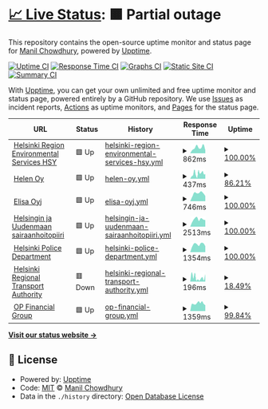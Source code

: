 # [📈 Live Status](https://keywordnew.github.io/helsinki-watchtower): <!--live status--> **🟧 Partial outage**

This repository contains the open-source uptime monitor and status page for [Manil Chowdhury](https://manil.xyz), powered by [Upptime](https://github.com/upptime/upptime).

[![Uptime CI](https://github.com/keywordnew/helsinki-watchtower/workflows/Uptime%20CI/badge.svg)](https://github.com/keywordnew/helsinki-watchtower/actions?query=workflow%3A%22Uptime+CI%22)
[![Response Time CI](https://github.com/keywordnew/helsinki-watchtower/workflows/Response%20Time%20CI/badge.svg)](https://github.com/keywordnew/helsinki-watchtower/actions?query=workflow%3A%22Response+Time+CI%22)
[![Graphs CI](https://github.com/keywordnew/helsinki-watchtower/workflows/Graphs%20CI/badge.svg)](https://github.com/keywordnew/helsinki-watchtower/actions?query=workflow%3A%22Graphs+CI%22)
[![Static Site CI](https://github.com/keywordnew/helsinki-watchtower/workflows/Static%20Site%20CI/badge.svg)](https://github.com/keywordnew/helsinki-watchtower/actions?query=workflow%3A%22Static+Site+CI%22)
[![Summary CI](https://github.com/keywordnew/helsinki-watchtower/workflows/Summary%20CI/badge.svg)](https://github.com/keywordnew/helsinki-watchtower/actions?query=workflow%3A%22Summary+CI%22)

With [Upptime](https://upptime.js.org), you can get your own unlimited and free uptime monitor and status page, powered entirely by a GitHub repository. We use [Issues](https://github.com/keywordnew/helsinki-watchtower/issues) as incident reports, [Actions](https://github.com/keywordnew/helsinki-watchtower/actions) as uptime monitors, and [Pages](https://keywordnew.github.io/helsinki-watchtower) for the status page.

<!--start: status pages-->
<!-- This summary is generated by Upptime (https://github.com/upptime/upptime) -->
<!-- Do not edit this manually, your changes will be overwritten -->
<!-- prettier-ignore -->
| URL | Status | History | Response Time | Uptime |
| --- | ------ | ------- | ------------- | ------ |
| <img alt="" src="https://nilspace.xyz/content/images/2023/05/water.png" height="13"> [Helsinki Region Environmental Services HSY](https://www.hsy.fi/en/water-and-sewers/water-supply-cuts-and-disturbances-in-water-supply/) | 🟩 Up | [helsinki-region-environmental-services-hsy.yml](https://github.com/keywordnew/helsinki-watchtower/commits/HEAD/history/helsinki-region-environmental-services-hsy.yml) | <details><summary><img alt="Response time graph" src="./graphs/helsinki-region-environmental-services-hsy/response-time-week.png" height="20"> 862ms</summary><br><a href="https://keywordnew.github.io/helsinki-watchtower/history/helsinki-region-environmental-services-hsy"><img alt="Response time 832" src="https://img.shields.io/endpoint?url=https%3A%2F%2Fraw.githubusercontent.com%2Fkeywordnew%2Fhelsinki-watchtower%2FHEAD%2Fapi%2Fhelsinki-region-environmental-services-hsy%2Fresponse-time.json"></a><br><a href="https://keywordnew.github.io/helsinki-watchtower/history/helsinki-region-environmental-services-hsy"><img alt="24-hour response time 469" src="https://img.shields.io/endpoint?url=https%3A%2F%2Fraw.githubusercontent.com%2Fkeywordnew%2Fhelsinki-watchtower%2FHEAD%2Fapi%2Fhelsinki-region-environmental-services-hsy%2Fresponse-time-day.json"></a><br><a href="https://keywordnew.github.io/helsinki-watchtower/history/helsinki-region-environmental-services-hsy"><img alt="7-day response time 862" src="https://img.shields.io/endpoint?url=https%3A%2F%2Fraw.githubusercontent.com%2Fkeywordnew%2Fhelsinki-watchtower%2FHEAD%2Fapi%2Fhelsinki-region-environmental-services-hsy%2Fresponse-time-week.json"></a><br><a href="https://keywordnew.github.io/helsinki-watchtower/history/helsinki-region-environmental-services-hsy"><img alt="30-day response time 731" src="https://img.shields.io/endpoint?url=https%3A%2F%2Fraw.githubusercontent.com%2Fkeywordnew%2Fhelsinki-watchtower%2FHEAD%2Fapi%2Fhelsinki-region-environmental-services-hsy%2Fresponse-time-month.json"></a><br><a href="https://keywordnew.github.io/helsinki-watchtower/history/helsinki-region-environmental-services-hsy"><img alt="1-year response time 832" src="https://img.shields.io/endpoint?url=https%3A%2F%2Fraw.githubusercontent.com%2Fkeywordnew%2Fhelsinki-watchtower%2FHEAD%2Fapi%2Fhelsinki-region-environmental-services-hsy%2Fresponse-time-year.json"></a></details> | <details><summary><a href="https://keywordnew.github.io/helsinki-watchtower/history/helsinki-region-environmental-services-hsy">100.00%</a></summary><a href="https://keywordnew.github.io/helsinki-watchtower/history/helsinki-region-environmental-services-hsy"><img alt="All-time uptime 100.00%" src="https://img.shields.io/endpoint?url=https%3A%2F%2Fraw.githubusercontent.com%2Fkeywordnew%2Fhelsinki-watchtower%2FHEAD%2Fapi%2Fhelsinki-region-environmental-services-hsy%2Fuptime.json"></a><br><a href="https://keywordnew.github.io/helsinki-watchtower/history/helsinki-region-environmental-services-hsy"><img alt="24-hour uptime 100.00%" src="https://img.shields.io/endpoint?url=https%3A%2F%2Fraw.githubusercontent.com%2Fkeywordnew%2Fhelsinki-watchtower%2FHEAD%2Fapi%2Fhelsinki-region-environmental-services-hsy%2Fuptime-day.json"></a><br><a href="https://keywordnew.github.io/helsinki-watchtower/history/helsinki-region-environmental-services-hsy"><img alt="7-day uptime 100.00%" src="https://img.shields.io/endpoint?url=https%3A%2F%2Fraw.githubusercontent.com%2Fkeywordnew%2Fhelsinki-watchtower%2FHEAD%2Fapi%2Fhelsinki-region-environmental-services-hsy%2Fuptime-week.json"></a><br><a href="https://keywordnew.github.io/helsinki-watchtower/history/helsinki-region-environmental-services-hsy"><img alt="30-day uptime 100.00%" src="https://img.shields.io/endpoint?url=https%3A%2F%2Fraw.githubusercontent.com%2Fkeywordnew%2Fhelsinki-watchtower%2FHEAD%2Fapi%2Fhelsinki-region-environmental-services-hsy%2Fuptime-month.json"></a><br><a href="https://keywordnew.github.io/helsinki-watchtower/history/helsinki-region-environmental-services-hsy"><img alt="1-year uptime 100.00%" src="https://img.shields.io/endpoint?url=https%3A%2F%2Fraw.githubusercontent.com%2Fkeywordnew%2Fhelsinki-watchtower%2FHEAD%2Fapi%2Fhelsinki-region-environmental-services-hsy%2Fuptime-year.json"></a></details>
| <img alt="" src="https://nilspace.xyz/content/images/2023/05/power-1.png" height="13"> [Helen Oy](https://www.helen.fi/en) | 🟩 Up | [helen-oy.yml](https://github.com/keywordnew/helsinki-watchtower/commits/HEAD/history/helen-oy.yml) | <details><summary><img alt="Response time graph" src="./graphs/helen-oy/response-time-week.png" height="20"> 437ms</summary><br><a href="https://keywordnew.github.io/helsinki-watchtower/history/helen-oy"><img alt="Response time 588" src="https://img.shields.io/endpoint?url=https%3A%2F%2Fraw.githubusercontent.com%2Fkeywordnew%2Fhelsinki-watchtower%2FHEAD%2Fapi%2Fhelen-oy%2Fresponse-time.json"></a><br><a href="https://keywordnew.github.io/helsinki-watchtower/history/helen-oy"><img alt="24-hour response time 398" src="https://img.shields.io/endpoint?url=https%3A%2F%2Fraw.githubusercontent.com%2Fkeywordnew%2Fhelsinki-watchtower%2FHEAD%2Fapi%2Fhelen-oy%2Fresponse-time-day.json"></a><br><a href="https://keywordnew.github.io/helsinki-watchtower/history/helen-oy"><img alt="7-day response time 437" src="https://img.shields.io/endpoint?url=https%3A%2F%2Fraw.githubusercontent.com%2Fkeywordnew%2Fhelsinki-watchtower%2FHEAD%2Fapi%2Fhelen-oy%2Fresponse-time-week.json"></a><br><a href="https://keywordnew.github.io/helsinki-watchtower/history/helen-oy"><img alt="30-day response time 527" src="https://img.shields.io/endpoint?url=https%3A%2F%2Fraw.githubusercontent.com%2Fkeywordnew%2Fhelsinki-watchtower%2FHEAD%2Fapi%2Fhelen-oy%2Fresponse-time-month.json"></a><br><a href="https://keywordnew.github.io/helsinki-watchtower/history/helen-oy"><img alt="1-year response time 588" src="https://img.shields.io/endpoint?url=https%3A%2F%2Fraw.githubusercontent.com%2Fkeywordnew%2Fhelsinki-watchtower%2FHEAD%2Fapi%2Fhelen-oy%2Fresponse-time-year.json"></a></details> | <details><summary><a href="https://keywordnew.github.io/helsinki-watchtower/history/helen-oy">86.21%</a></summary><a href="https://keywordnew.github.io/helsinki-watchtower/history/helen-oy"><img alt="All-time uptime 99.61%" src="https://img.shields.io/endpoint?url=https%3A%2F%2Fraw.githubusercontent.com%2Fkeywordnew%2Fhelsinki-watchtower%2FHEAD%2Fapi%2Fhelen-oy%2Fuptime.json"></a><br><a href="https://keywordnew.github.io/helsinki-watchtower/history/helen-oy"><img alt="24-hour uptime 98.95%" src="https://img.shields.io/endpoint?url=https%3A%2F%2Fraw.githubusercontent.com%2Fkeywordnew%2Fhelsinki-watchtower%2FHEAD%2Fapi%2Fhelen-oy%2Fuptime-day.json"></a><br><a href="https://keywordnew.github.io/helsinki-watchtower/history/helen-oy"><img alt="7-day uptime 86.21%" src="https://img.shields.io/endpoint?url=https%3A%2F%2Fraw.githubusercontent.com%2Fkeywordnew%2Fhelsinki-watchtower%2FHEAD%2Fapi%2Fhelen-oy%2Fuptime-week.json"></a><br><a href="https://keywordnew.github.io/helsinki-watchtower/history/helen-oy"><img alt="30-day uptime 96.78%" src="https://img.shields.io/endpoint?url=https%3A%2F%2Fraw.githubusercontent.com%2Fkeywordnew%2Fhelsinki-watchtower%2FHEAD%2Fapi%2Fhelen-oy%2Fuptime-month.json"></a><br><a href="https://keywordnew.github.io/helsinki-watchtower/history/helen-oy"><img alt="1-year uptime 99.61%" src="https://img.shields.io/endpoint?url=https%3A%2F%2Fraw.githubusercontent.com%2Fkeywordnew%2Fhelsinki-watchtower%2FHEAD%2Fapi%2Fhelen-oy%2Fuptime-year.json"></a></details>
| <img alt="" src="https://nilspace.xyz/content/images/2023/05/communication.png" height="13"> [Elisa Oyj](https://verkkoasiointi.elisa.fi/) | 🟩 Up | [elisa-oyj.yml](https://github.com/keywordnew/helsinki-watchtower/commits/HEAD/history/elisa-oyj.yml) | <details><summary><img alt="Response time graph" src="./graphs/elisa-oyj/response-time-week.png" height="20"> 746ms</summary><br><a href="https://keywordnew.github.io/helsinki-watchtower/history/elisa-oyj"><img alt="Response time 650" src="https://img.shields.io/endpoint?url=https%3A%2F%2Fraw.githubusercontent.com%2Fkeywordnew%2Fhelsinki-watchtower%2FHEAD%2Fapi%2Felisa-oyj%2Fresponse-time.json"></a><br><a href="https://keywordnew.github.io/helsinki-watchtower/history/elisa-oyj"><img alt="24-hour response time 513" src="https://img.shields.io/endpoint?url=https%3A%2F%2Fraw.githubusercontent.com%2Fkeywordnew%2Fhelsinki-watchtower%2FHEAD%2Fapi%2Felisa-oyj%2Fresponse-time-day.json"></a><br><a href="https://keywordnew.github.io/helsinki-watchtower/history/elisa-oyj"><img alt="7-day response time 746" src="https://img.shields.io/endpoint?url=https%3A%2F%2Fraw.githubusercontent.com%2Fkeywordnew%2Fhelsinki-watchtower%2FHEAD%2Fapi%2Felisa-oyj%2Fresponse-time-week.json"></a><br><a href="https://keywordnew.github.io/helsinki-watchtower/history/elisa-oyj"><img alt="30-day response time 763" src="https://img.shields.io/endpoint?url=https%3A%2F%2Fraw.githubusercontent.com%2Fkeywordnew%2Fhelsinki-watchtower%2FHEAD%2Fapi%2Felisa-oyj%2Fresponse-time-month.json"></a><br><a href="https://keywordnew.github.io/helsinki-watchtower/history/elisa-oyj"><img alt="1-year response time 650" src="https://img.shields.io/endpoint?url=https%3A%2F%2Fraw.githubusercontent.com%2Fkeywordnew%2Fhelsinki-watchtower%2FHEAD%2Fapi%2Felisa-oyj%2Fresponse-time-year.json"></a></details> | <details><summary><a href="https://keywordnew.github.io/helsinki-watchtower/history/elisa-oyj">100.00%</a></summary><a href="https://keywordnew.github.io/helsinki-watchtower/history/elisa-oyj"><img alt="All-time uptime 99.99%" src="https://img.shields.io/endpoint?url=https%3A%2F%2Fraw.githubusercontent.com%2Fkeywordnew%2Fhelsinki-watchtower%2FHEAD%2Fapi%2Felisa-oyj%2Fuptime.json"></a><br><a href="https://keywordnew.github.io/helsinki-watchtower/history/elisa-oyj"><img alt="24-hour uptime 100.00%" src="https://img.shields.io/endpoint?url=https%3A%2F%2Fraw.githubusercontent.com%2Fkeywordnew%2Fhelsinki-watchtower%2FHEAD%2Fapi%2Felisa-oyj%2Fuptime-day.json"></a><br><a href="https://keywordnew.github.io/helsinki-watchtower/history/elisa-oyj"><img alt="7-day uptime 100.00%" src="https://img.shields.io/endpoint?url=https%3A%2F%2Fraw.githubusercontent.com%2Fkeywordnew%2Fhelsinki-watchtower%2FHEAD%2Fapi%2Felisa-oyj%2Fuptime-week.json"></a><br><a href="https://keywordnew.github.io/helsinki-watchtower/history/elisa-oyj"><img alt="30-day uptime 100.00%" src="https://img.shields.io/endpoint?url=https%3A%2F%2Fraw.githubusercontent.com%2Fkeywordnew%2Fhelsinki-watchtower%2FHEAD%2Fapi%2Felisa-oyj%2Fuptime-month.json"></a><br><a href="https://keywordnew.github.io/helsinki-watchtower/history/elisa-oyj"><img alt="1-year uptime 99.99%" src="https://img.shields.io/endpoint?url=https%3A%2F%2Fraw.githubusercontent.com%2Fkeywordnew%2Fhelsinki-watchtower%2FHEAD%2Fapi%2Felisa-oyj%2Fuptime-year.json"></a></details>
| <img alt="" src="https://nilspace.xyz/content/images/2023/05/hospital.png" height="13"> [Helsingin ja Uudenmaan sairaanhoitopiiri](https://www.hus.fi/potilaalle/sairaalat-ja-toimipisteet/paivystysapu-116117) | 🟩 Up | [helsingin-ja-uudenmaan-sairaanhoitopiiri.yml](https://github.com/keywordnew/helsinki-watchtower/commits/HEAD/history/helsingin-ja-uudenmaan-sairaanhoitopiiri.yml) | <details><summary><img alt="Response time graph" src="./graphs/helsingin-ja-uudenmaan-sairaanhoitopiiri/response-time-week.png" height="20"> 2513ms</summary><br><a href="https://keywordnew.github.io/helsinki-watchtower/history/helsingin-ja-uudenmaan-sairaanhoitopiiri"><img alt="Response time 2405" src="https://img.shields.io/endpoint?url=https%3A%2F%2Fraw.githubusercontent.com%2Fkeywordnew%2Fhelsinki-watchtower%2FHEAD%2Fapi%2Fhelsingin-ja-uudenmaan-sairaanhoitopiiri%2Fresponse-time.json"></a><br><a href="https://keywordnew.github.io/helsinki-watchtower/history/helsingin-ja-uudenmaan-sairaanhoitopiiri"><img alt="24-hour response time 2262" src="https://img.shields.io/endpoint?url=https%3A%2F%2Fraw.githubusercontent.com%2Fkeywordnew%2Fhelsinki-watchtower%2FHEAD%2Fapi%2Fhelsingin-ja-uudenmaan-sairaanhoitopiiri%2Fresponse-time-day.json"></a><br><a href="https://keywordnew.github.io/helsinki-watchtower/history/helsingin-ja-uudenmaan-sairaanhoitopiiri"><img alt="7-day response time 2513" src="https://img.shields.io/endpoint?url=https%3A%2F%2Fraw.githubusercontent.com%2Fkeywordnew%2Fhelsinki-watchtower%2FHEAD%2Fapi%2Fhelsingin-ja-uudenmaan-sairaanhoitopiiri%2Fresponse-time-week.json"></a><br><a href="https://keywordnew.github.io/helsinki-watchtower/history/helsingin-ja-uudenmaan-sairaanhoitopiiri"><img alt="30-day response time 2346" src="https://img.shields.io/endpoint?url=https%3A%2F%2Fraw.githubusercontent.com%2Fkeywordnew%2Fhelsinki-watchtower%2FHEAD%2Fapi%2Fhelsingin-ja-uudenmaan-sairaanhoitopiiri%2Fresponse-time-month.json"></a><br><a href="https://keywordnew.github.io/helsinki-watchtower/history/helsingin-ja-uudenmaan-sairaanhoitopiiri"><img alt="1-year response time 2405" src="https://img.shields.io/endpoint?url=https%3A%2F%2Fraw.githubusercontent.com%2Fkeywordnew%2Fhelsinki-watchtower%2FHEAD%2Fapi%2Fhelsingin-ja-uudenmaan-sairaanhoitopiiri%2Fresponse-time-year.json"></a></details> | <details><summary><a href="https://keywordnew.github.io/helsinki-watchtower/history/helsingin-ja-uudenmaan-sairaanhoitopiiri">100.00%</a></summary><a href="https://keywordnew.github.io/helsinki-watchtower/history/helsingin-ja-uudenmaan-sairaanhoitopiiri"><img alt="All-time uptime 99.99%" src="https://img.shields.io/endpoint?url=https%3A%2F%2Fraw.githubusercontent.com%2Fkeywordnew%2Fhelsinki-watchtower%2FHEAD%2Fapi%2Fhelsingin-ja-uudenmaan-sairaanhoitopiiri%2Fuptime.json"></a><br><a href="https://keywordnew.github.io/helsinki-watchtower/history/helsingin-ja-uudenmaan-sairaanhoitopiiri"><img alt="24-hour uptime 100.00%" src="https://img.shields.io/endpoint?url=https%3A%2F%2Fraw.githubusercontent.com%2Fkeywordnew%2Fhelsinki-watchtower%2FHEAD%2Fapi%2Fhelsingin-ja-uudenmaan-sairaanhoitopiiri%2Fuptime-day.json"></a><br><a href="https://keywordnew.github.io/helsinki-watchtower/history/helsingin-ja-uudenmaan-sairaanhoitopiiri"><img alt="7-day uptime 100.00%" src="https://img.shields.io/endpoint?url=https%3A%2F%2Fraw.githubusercontent.com%2Fkeywordnew%2Fhelsinki-watchtower%2FHEAD%2Fapi%2Fhelsingin-ja-uudenmaan-sairaanhoitopiiri%2Fuptime-week.json"></a><br><a href="https://keywordnew.github.io/helsinki-watchtower/history/helsingin-ja-uudenmaan-sairaanhoitopiiri"><img alt="30-day uptime 100.00%" src="https://img.shields.io/endpoint?url=https%3A%2F%2Fraw.githubusercontent.com%2Fkeywordnew%2Fhelsinki-watchtower%2FHEAD%2Fapi%2Fhelsingin-ja-uudenmaan-sairaanhoitopiiri%2Fuptime-month.json"></a><br><a href="https://keywordnew.github.io/helsinki-watchtower/history/helsingin-ja-uudenmaan-sairaanhoitopiiri"><img alt="1-year uptime 99.99%" src="https://img.shields.io/endpoint?url=https%3A%2F%2Fraw.githubusercontent.com%2Fkeywordnew%2Fhelsinki-watchtower%2FHEAD%2Fapi%2Fhelsingin-ja-uudenmaan-sairaanhoitopiiri%2Fuptime-year.json"></a></details>
| <img alt="" src="https://nilspace.xyz/content/images/2023/05/emergency.png" height="13"> [Helsinki Police Department](https://poliisi.fi/tee-rikosilmoitus) | 🟩 Up | [helsinki-police-department.yml](https://github.com/keywordnew/helsinki-watchtower/commits/HEAD/history/helsinki-police-department.yml) | <details><summary><img alt="Response time graph" src="./graphs/helsinki-police-department/response-time-week.png" height="20"> 1354ms</summary><br><a href="https://keywordnew.github.io/helsinki-watchtower/history/helsinki-police-department"><img alt="Response time 1162" src="https://img.shields.io/endpoint?url=https%3A%2F%2Fraw.githubusercontent.com%2Fkeywordnew%2Fhelsinki-watchtower%2FHEAD%2Fapi%2Fhelsinki-police-department%2Fresponse-time.json"></a><br><a href="https://keywordnew.github.io/helsinki-watchtower/history/helsinki-police-department"><img alt="24-hour response time 1046" src="https://img.shields.io/endpoint?url=https%3A%2F%2Fraw.githubusercontent.com%2Fkeywordnew%2Fhelsinki-watchtower%2FHEAD%2Fapi%2Fhelsinki-police-department%2Fresponse-time-day.json"></a><br><a href="https://keywordnew.github.io/helsinki-watchtower/history/helsinki-police-department"><img alt="7-day response time 1354" src="https://img.shields.io/endpoint?url=https%3A%2F%2Fraw.githubusercontent.com%2Fkeywordnew%2Fhelsinki-watchtower%2FHEAD%2Fapi%2Fhelsinki-police-department%2Fresponse-time-week.json"></a><br><a href="https://keywordnew.github.io/helsinki-watchtower/history/helsinki-police-department"><img alt="30-day response time 1259" src="https://img.shields.io/endpoint?url=https%3A%2F%2Fraw.githubusercontent.com%2Fkeywordnew%2Fhelsinki-watchtower%2FHEAD%2Fapi%2Fhelsinki-police-department%2Fresponse-time-month.json"></a><br><a href="https://keywordnew.github.io/helsinki-watchtower/history/helsinki-police-department"><img alt="1-year response time 1162" src="https://img.shields.io/endpoint?url=https%3A%2F%2Fraw.githubusercontent.com%2Fkeywordnew%2Fhelsinki-watchtower%2FHEAD%2Fapi%2Fhelsinki-police-department%2Fresponse-time-year.json"></a></details> | <details><summary><a href="https://keywordnew.github.io/helsinki-watchtower/history/helsinki-police-department">100.00%</a></summary><a href="https://keywordnew.github.io/helsinki-watchtower/history/helsinki-police-department"><img alt="All-time uptime 99.98%" src="https://img.shields.io/endpoint?url=https%3A%2F%2Fraw.githubusercontent.com%2Fkeywordnew%2Fhelsinki-watchtower%2FHEAD%2Fapi%2Fhelsinki-police-department%2Fuptime.json"></a><br><a href="https://keywordnew.github.io/helsinki-watchtower/history/helsinki-police-department"><img alt="24-hour uptime 100.00%" src="https://img.shields.io/endpoint?url=https%3A%2F%2Fraw.githubusercontent.com%2Fkeywordnew%2Fhelsinki-watchtower%2FHEAD%2Fapi%2Fhelsinki-police-department%2Fuptime-day.json"></a><br><a href="https://keywordnew.github.io/helsinki-watchtower/history/helsinki-police-department"><img alt="7-day uptime 100.00%" src="https://img.shields.io/endpoint?url=https%3A%2F%2Fraw.githubusercontent.com%2Fkeywordnew%2Fhelsinki-watchtower%2FHEAD%2Fapi%2Fhelsinki-police-department%2Fuptime-week.json"></a><br><a href="https://keywordnew.github.io/helsinki-watchtower/history/helsinki-police-department"><img alt="30-day uptime 100.00%" src="https://img.shields.io/endpoint?url=https%3A%2F%2Fraw.githubusercontent.com%2Fkeywordnew%2Fhelsinki-watchtower%2FHEAD%2Fapi%2Fhelsinki-police-department%2Fuptime-month.json"></a><br><a href="https://keywordnew.github.io/helsinki-watchtower/history/helsinki-police-department"><img alt="1-year uptime 99.98%" src="https://img.shields.io/endpoint?url=https%3A%2F%2Fraw.githubusercontent.com%2Fkeywordnew%2Fhelsinki-watchtower%2FHEAD%2Fapi%2Fhelsinki-police-department%2Fuptime-year.json"></a></details>
| <img alt="" src="https://nilspace.xyz/content/images/2023/05/transportation-1.png" height="13"> [Helsinki Regional Transport Authority](https://www.hsl.fi/) | 🟥 Down | [helsinki-regional-transport-authority.yml](https://github.com/keywordnew/helsinki-watchtower/commits/HEAD/history/helsinki-regional-transport-authority.yml) | <details><summary><img alt="Response time graph" src="./graphs/helsinki-regional-transport-authority/response-time-week.png" height="20"> 196ms</summary><br><a href="https://keywordnew.github.io/helsinki-watchtower/history/helsinki-regional-transport-authority"><img alt="Response time 2300" src="https://img.shields.io/endpoint?url=https%3A%2F%2Fraw.githubusercontent.com%2Fkeywordnew%2Fhelsinki-watchtower%2FHEAD%2Fapi%2Fhelsinki-regional-transport-authority%2Fresponse-time.json"></a><br><a href="https://keywordnew.github.io/helsinki-watchtower/history/helsinki-regional-transport-authority"><img alt="24-hour response time 355" src="https://img.shields.io/endpoint?url=https%3A%2F%2Fraw.githubusercontent.com%2Fkeywordnew%2Fhelsinki-watchtower%2FHEAD%2Fapi%2Fhelsinki-regional-transport-authority%2Fresponse-time-day.json"></a><br><a href="https://keywordnew.github.io/helsinki-watchtower/history/helsinki-regional-transport-authority"><img alt="7-day response time 196" src="https://img.shields.io/endpoint?url=https%3A%2F%2Fraw.githubusercontent.com%2Fkeywordnew%2Fhelsinki-watchtower%2FHEAD%2Fapi%2Fhelsinki-regional-transport-authority%2Fresponse-time-week.json"></a><br><a href="https://keywordnew.github.io/helsinki-watchtower/history/helsinki-regional-transport-authority"><img alt="30-day response time 1062" src="https://img.shields.io/endpoint?url=https%3A%2F%2Fraw.githubusercontent.com%2Fkeywordnew%2Fhelsinki-watchtower%2FHEAD%2Fapi%2Fhelsinki-regional-transport-authority%2Fresponse-time-month.json"></a><br><a href="https://keywordnew.github.io/helsinki-watchtower/history/helsinki-regional-transport-authority"><img alt="1-year response time 2300" src="https://img.shields.io/endpoint?url=https%3A%2F%2Fraw.githubusercontent.com%2Fkeywordnew%2Fhelsinki-watchtower%2FHEAD%2Fapi%2Fhelsinki-regional-transport-authority%2Fresponse-time-year.json"></a></details> | <details><summary><a href="https://keywordnew.github.io/helsinki-watchtower/history/helsinki-regional-transport-authority">18.49%</a></summary><a href="https://keywordnew.github.io/helsinki-watchtower/history/helsinki-regional-transport-authority"><img alt="All-time uptime 52.66%" src="https://img.shields.io/endpoint?url=https%3A%2F%2Fraw.githubusercontent.com%2Fkeywordnew%2Fhelsinki-watchtower%2FHEAD%2Fapi%2Fhelsinki-regional-transport-authority%2Fuptime.json"></a><br><a href="https://keywordnew.github.io/helsinki-watchtower/history/helsinki-regional-transport-authority"><img alt="24-hour uptime 0.00%" src="https://img.shields.io/endpoint?url=https%3A%2F%2Fraw.githubusercontent.com%2Fkeywordnew%2Fhelsinki-watchtower%2FHEAD%2Fapi%2Fhelsinki-regional-transport-authority%2Fuptime-day.json"></a><br><a href="https://keywordnew.github.io/helsinki-watchtower/history/helsinki-regional-transport-authority"><img alt="7-day uptime 18.49%" src="https://img.shields.io/endpoint?url=https%3A%2F%2Fraw.githubusercontent.com%2Fkeywordnew%2Fhelsinki-watchtower%2FHEAD%2Fapi%2Fhelsinki-regional-transport-authority%2Fuptime-week.json"></a><br><a href="https://keywordnew.github.io/helsinki-watchtower/history/helsinki-regional-transport-authority"><img alt="30-day uptime 67.35%" src="https://img.shields.io/endpoint?url=https%3A%2F%2Fraw.githubusercontent.com%2Fkeywordnew%2Fhelsinki-watchtower%2FHEAD%2Fapi%2Fhelsinki-regional-transport-authority%2Fuptime-month.json"></a><br><a href="https://keywordnew.github.io/helsinki-watchtower/history/helsinki-regional-transport-authority"><img alt="1-year uptime 52.66%" src="https://img.shields.io/endpoint?url=https%3A%2F%2Fraw.githubusercontent.com%2Fkeywordnew%2Fhelsinki-watchtower%2FHEAD%2Fapi%2Fhelsinki-regional-transport-authority%2Fuptime-year.json"></a></details>
| <img alt="" src="https://nilspace.xyz/content/images/2023/05/payment.png" height="13"> [OP Financial Group](https://www.op.fi/home-page) | 🟩 Up | [op-financial-group.yml](https://github.com/keywordnew/helsinki-watchtower/commits/HEAD/history/op-financial-group.yml) | <details><summary><img alt="Response time graph" src="./graphs/op-financial-group/response-time-week.png" height="20"> 1359ms</summary><br><a href="https://keywordnew.github.io/helsinki-watchtower/history/op-financial-group"><img alt="Response time 1447" src="https://img.shields.io/endpoint?url=https%3A%2F%2Fraw.githubusercontent.com%2Fkeywordnew%2Fhelsinki-watchtower%2FHEAD%2Fapi%2Fop-financial-group%2Fresponse-time.json"></a><br><a href="https://keywordnew.github.io/helsinki-watchtower/history/op-financial-group"><img alt="24-hour response time 1031" src="https://img.shields.io/endpoint?url=https%3A%2F%2Fraw.githubusercontent.com%2Fkeywordnew%2Fhelsinki-watchtower%2FHEAD%2Fapi%2Fop-financial-group%2Fresponse-time-day.json"></a><br><a href="https://keywordnew.github.io/helsinki-watchtower/history/op-financial-group"><img alt="7-day response time 1359" src="https://img.shields.io/endpoint?url=https%3A%2F%2Fraw.githubusercontent.com%2Fkeywordnew%2Fhelsinki-watchtower%2FHEAD%2Fapi%2Fop-financial-group%2Fresponse-time-week.json"></a><br><a href="https://keywordnew.github.io/helsinki-watchtower/history/op-financial-group"><img alt="30-day response time 1356" src="https://img.shields.io/endpoint?url=https%3A%2F%2Fraw.githubusercontent.com%2Fkeywordnew%2Fhelsinki-watchtower%2FHEAD%2Fapi%2Fop-financial-group%2Fresponse-time-month.json"></a><br><a href="https://keywordnew.github.io/helsinki-watchtower/history/op-financial-group"><img alt="1-year response time 1447" src="https://img.shields.io/endpoint?url=https%3A%2F%2Fraw.githubusercontent.com%2Fkeywordnew%2Fhelsinki-watchtower%2FHEAD%2Fapi%2Fop-financial-group%2Fresponse-time-year.json"></a></details> | <details><summary><a href="https://keywordnew.github.io/helsinki-watchtower/history/op-financial-group">99.84%</a></summary><a href="https://keywordnew.github.io/helsinki-watchtower/history/op-financial-group"><img alt="All-time uptime 97.81%" src="https://img.shields.io/endpoint?url=https%3A%2F%2Fraw.githubusercontent.com%2Fkeywordnew%2Fhelsinki-watchtower%2FHEAD%2Fapi%2Fop-financial-group%2Fuptime.json"></a><br><a href="https://keywordnew.github.io/helsinki-watchtower/history/op-financial-group"><img alt="24-hour uptime 100.00%" src="https://img.shields.io/endpoint?url=https%3A%2F%2Fraw.githubusercontent.com%2Fkeywordnew%2Fhelsinki-watchtower%2FHEAD%2Fapi%2Fop-financial-group%2Fuptime-day.json"></a><br><a href="https://keywordnew.github.io/helsinki-watchtower/history/op-financial-group"><img alt="7-day uptime 99.84%" src="https://img.shields.io/endpoint?url=https%3A%2F%2Fraw.githubusercontent.com%2Fkeywordnew%2Fhelsinki-watchtower%2FHEAD%2Fapi%2Fop-financial-group%2Fuptime-week.json"></a><br><a href="https://keywordnew.github.io/helsinki-watchtower/history/op-financial-group"><img alt="30-day uptime 95.97%" src="https://img.shields.io/endpoint?url=https%3A%2F%2Fraw.githubusercontent.com%2Fkeywordnew%2Fhelsinki-watchtower%2FHEAD%2Fapi%2Fop-financial-group%2Fuptime-month.json"></a><br><a href="https://keywordnew.github.io/helsinki-watchtower/history/op-financial-group"><img alt="1-year uptime 97.81%" src="https://img.shields.io/endpoint?url=https%3A%2F%2Fraw.githubusercontent.com%2Fkeywordnew%2Fhelsinki-watchtower%2FHEAD%2Fapi%2Fop-financial-group%2Fuptime-year.json"></a></details>

<!--end: status pages-->

[**Visit our status website →**](https://keywordnew.github.io/helsinki-watchtower)

## 📄 License

- Powered by: [Upptime](https://github.com/upptime/upptime)
- Code: [MIT](./LICENSE) © [Manil Chowdhury](https://manil.xyz)
- Data in the `./history` directory: [Open Database License](https://opendatacommons.org/licenses/odbl/1-0/)
